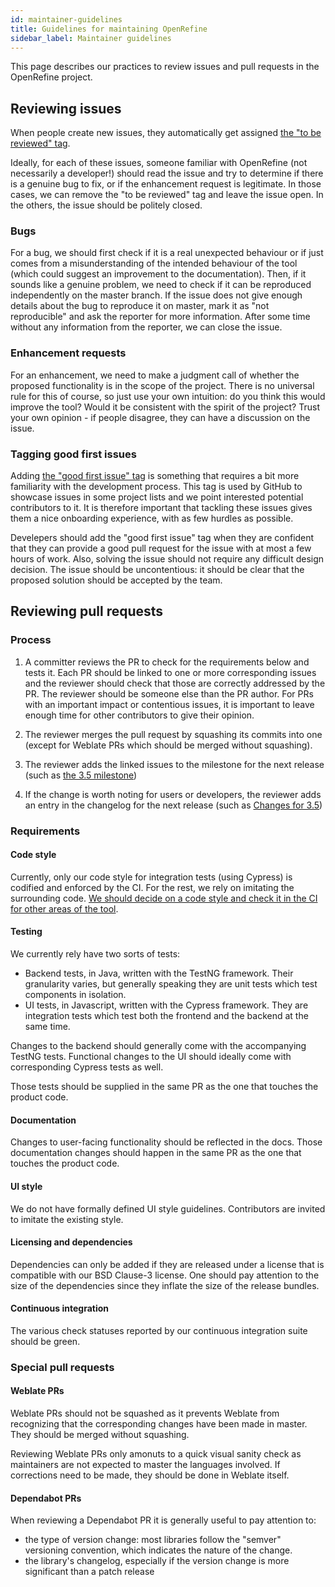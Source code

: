 ```yaml
---
id: maintainer-guidelines
title: Guidelines for maintaining OpenRefine
sidebar_label: Maintainer guidelines
---
```


This page describes our practices to review issues and pull requests in the OpenRefine project.

## Reviewing issues

When people create new issues, they automatically get assigned [the "to be reviewed" tag](https://github.com/OpenRefine/OpenRefine/issues?q=is%3Aissue+is%3Aopen+label%3A%22to+be+reviewed%22).

Ideally, for each of these issues, someone familiar with OpenRefine (not necessarily a developer!) should read the issue and try to determine if there is a genuine bug to fix, or if the enhancement request is legitimate. In those cases, we can remove the "to be reviewed" tag and leave the issue open. In the others, the issue should be politely closed.

### Bugs

For a bug, we should first check if it is a real unexpected behaviour or if just comes from a misunderstanding of the intended behaviour of the tool (which could suggest an improvement to the documentation). Then, if it sounds like a genuine problem, we need to check if it can be reproduced independently on the master branch. If the issue does not give enough details about the bug to reproduce it on master, mark it as "not reproducible" and ask the reporter for more information. After some time without any information from the reporter, we can close the issue.

### Enhancement requests

For an enhancement, we need to make a judgment call of whether the proposed functionality is in the scope of the project. There is no universal rule for this of course, so just use your own intuition: do you think this would improve the tool? Would it be consistent with the spirit of the project? Trust your own opinion - if people disagree, they can have a discussion on the issue.

### Tagging good first issues

Adding [the "good first issue" tag](https://github.com/OpenRefine/OpenRefine/issues?q=is%3Aopen+is%3Aissue+label%3A%22good+first+issue%22) is something that requires a bit more familiarity with the development process. This tag is used by GitHub to showcase issues in some project lists and we point interested potential contributors to it. It is therefore important that tackling these issues gives them a nice onboarding experience, with as few hurdles as possible.

Develepers should add the "good first issue" tag when they are confident that they can provide a good pull request for the issue with at most a few hours of work. Also, solving the issue should not require any difficult design decision. The issue should be uncontentious: it should be clear that the proposed solution should be accepted by the team.

## Reviewing pull requests

### Process

1. A committer reviews the PR to check for the requirements below and tests it. Each PR should be linked to one or more corresponding issues and the reviewer should check that those are correctly addressed by the PR. The reviewer should be someone else than the PR author. For PRs with an important impact or contentious issues, it is important to leave enough time for other contributors to give their opinion.

2. The reviewer merges the pull request by squashing its commits into one (except for Weblate PRs which should be merged without squashing).

3. The reviewer adds the linked issues to the milestone for the next release (such as [the 3.5 milestone](https://github.com/OpenRefine/OpenRefine/milestone/17))

4. If the change is worth noting for users or developers, the reviewer adds an entry in the changelog for the next release (such as [Changes for 3.5](https://github.com/OpenRefine/OpenRefine/wiki/Changes-for-3.5))

### Requirements

#### Code style

Currently, only our code style for integration tests (using Cypress) is codified and enforced by the CI.
For the rest, we rely on imitating the surrounding code. [We should decide on a code style and check it in the CI for other areas of the tool](https://github.com/OpenRefine/OpenRefine/issues/2338).

#### Testing

We currently rely have two sorts of tests:
* Backend tests, in Java, written with the TestNG framework. Their granularity varies, but generally speaking they are unit tests which test components in isolation.
* UI tests, in Javascript, written with the Cypress framework. They are integration tests which test both the frontend and the backend at the same time.

Changes to the backend should generally come with the accompanying TestNG tests.
Functional changes to the UI should ideally come with corresponding Cypress tests as well.

Those tests should be supplied in the same PR as the one that touches the product code.

#### Documentation

Changes to user-facing functionality should be reflected in the docs. Those documentation changes should happen in the same PR as the one that touches the product code.

#### UI style

We do not have formally defined UI style guidelines. Contributors are invited to imitate the existing style.

#### Licensing and dependencies

Dependencies can only be added if they are released under a license that is compatible with our BSD Clause-3 license.
One should pay attention to the size of the dependencies since they inflate the size of the release bundles.

#### Continuous integration

The various check statuses reported by our continuous integration suite should be green.

### Special pull requests

#### Weblate PRs

Weblate PRs should not be squashed as it prevents Weblate from recognizing that the corresponding changes have been made in master. They should be merged without squashing.

Reviewing Weblate PRs only amonuts to a quick visual sanity check as maintainers are not expected to master the languages involved. If corrections need to be made, they should be done in Weblate itself.

#### Dependabot PRs

When reviewing a Dependabot PR it is generally useful to pay attention to:
* the type of version change: most libraries follow the "semver" versioning convention, which indicates the nature of the change.
* the library's changelog, especially if the version change is more significant than a patch release

